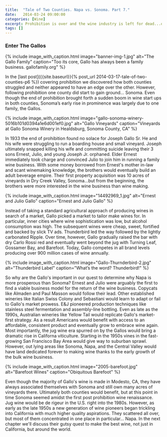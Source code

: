 ```yaml
---
title:  "Tale of Two Counties. Napa vs. Sonoma. Part 7."
date:   2014-03-24 09:00:00
categories: [Wine]
excerpt: Prohibition is over and the wine industry is left for dead...or is it? Enter the Gallos.
tags: []
---
```


### Enter The Gallos

{% include image_with_caption.html image="banner-img-1.jpg" alt="The Gallo Family" caption="Too its core, Gallo has always been a family business. gallofamily.org" %}

In the [last post]({{site.baseurl}}{% post_url 2014-03-17-tale-of-two-counties-p6 %}) covering prohibition we discovered how both counties struggled and neither appeared to have an edge over the other. However, following prohibition one county did start to gain ground... Sonoma. Even though the end of prohibition brought forth a sudden boom in wine start ups in both counties, Sonoma’s early rise in prominence was largely due to one family, the Gallos.

{% include image_with_caption.html image="gallo-sonoma-winery-5016b101d0394a1e6d001ef0.jpg" alt="Gallo Vineyards" caption="Vineyards at Gallo Sonoma Winery in Healdsburg, Sonoma County, CA" %}

In 1933 the end of prohibition found no solace for Joseph Gallo Sr. He and his wife were struggling to run a boarding house and small vineyard. Joseph ultimately snapped killing his wife and committing suicide leaving their 3 sons Ernest, Julio, and young Joseph Jr. orphaned. Elder Ernest immediately took charge and convinced Julio to join him in running a family wine business. With some money borrowed from Ernest's mother in-law and scant winemaking knowledge, the brothers would eventually build an adult beverage empire. Their first property acquisition was 10 acres of vineyards in Dry Creek Valley, Sonoma...but from the beginning, the brothers were more interested in the wine business than wine making.

{% include image_with_caption.html image="14492969_1.jpg" alt="Ernest and Julio Gallo" caption="Ernest and Julio Gallo" %}

Instead of taking a standard agricultural approach of producing wines in search of a market, Gallo picked a market to tailor make wines for. In particular, inner cities where wine sophistication was low, but alcohol consumption was high. The subsequent wines were cheap, sweet, fortified and backed by slick TV ads. Thunderbird led the way followed by the lightly carbonated Ripple. Over time, however, Gallo gradually raised the bar with dry Carlo Rossi red and eventually went beyond the jug with Turning Leaf, Gossamer Bay, and Barefoot. Today, Gallo competes in all brand levels producing over 900 million cases of wine annually.

{% include image_with_caption.html image="Gallo-Thurnderbird-2.jpg" alt="Thunderbird Label" caption="What’s the word? Thunderbird!" %}

So why are the Gallo's important in our quest to determine why Napa is more prosperous than Sonoma? Ernest and Julio were arguably the first to find a viable business model for the return of the wine business. Copycats like Almaden and Paul Masson would follow their lead. Other established wineries like Italian Swiss Colony and Sebastiani would learn to adapt or fail to Gallo's market prowess. E&amp;J pioneered production techniques like stainless steel fermentation and assembly-line bottling. Even as late as the 1990s, Australian wineries like Yellow Tail would replicate Gallo's market-first strategy. As a result Americans would benefit with access to an affordable, consistent product and eventually grow to embrace wine again. Most importantly, the jug wine era spurred on by the Gallos would bring a dramatic rise in Californa viticulture. Starting in the 1950s vines in the fast-growing San Francisco Bay Area would give way to suburban sprawl. However, out lying areas like Sonoma, Napa, and the Central Valley would have land dedicated forever to making wine thanks to the early growth of the bulk wine business.


{% include image_with_caption.html image="2005-barefoot.jpg" alt="Barefoot Wines" caption="Obiquitous Barefoot" %}

Even though the majority of Gallo's wine is made in Modesto, CA, they have always associated themselves with Sonoma and still own many acres of vineyards there. Ultimately both counties would benefit, but at this point in time Sonoma seemed amidst the first post prohibition wine renaissance. Jug wine would be de rigeur in the U.S. right into the 1980s. However, as early as the late 1950s a new generation of wine pioneers began trickling into California with much higher quality aspirations. They scattered all over, but most of them concentrated in one place in particular... Napa. In the next chapter we'll discuss their gutsy quest to make the best wine, not just in California, but around the world.
